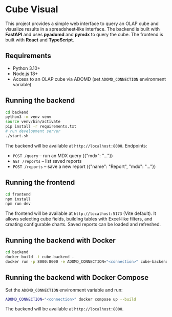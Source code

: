 # Cube Visual

This project provides a simple web interface to query an OLAP cube and visualize
results in a spreadsheet‑like interface. The backend is built with **FastAPI**
and uses **pyadomd** and **pymdx** to query the cube. The frontend is built with
**React** and **TypeScript**.

## Requirements

- Python 3.10+
- Node.js 18+
- Access to an OLAP cube via ADOMD (set `ADOMD_CONNECTION` environment variable)

## Running the backend

```bash
cd backend
python3 -m venv venv
source venv/bin/activate
pip install -r requirements.txt
# run development server
./start.sh
```

The backend will be available at `http://localhost:8000`. Endpoints:

- `POST /query` – run an MDX query ({"mdx": "..."})
- `GET /reports` – list saved reports
- `POST /reports` – save a new report ({"name": "Report", "mdx": "..."})

## Running the frontend

```bash
cd frontend
npm install
npm run dev
```

The frontend will be available at `http://localhost:5173` (Vite default). It
allows selecting cube fields, building tables with Excel‑like filters, and
creating configurable charts. Saved reports can be loaded and refreshed.

## Running the backend with Docker

```bash
cd backend
docker build -t cube-backend .
docker run -p 8000:8000 -e ADOMD_CONNECTION="<connection>" cube-backend
```


## Running the backend with Docker Compose

Set the `ADOMD_CONNECTION` environment variable and run:

```bash
ADOMD_CONNECTION="<connection>" docker compose up --build
```

The backend will be available at `http://localhost:8000`.

